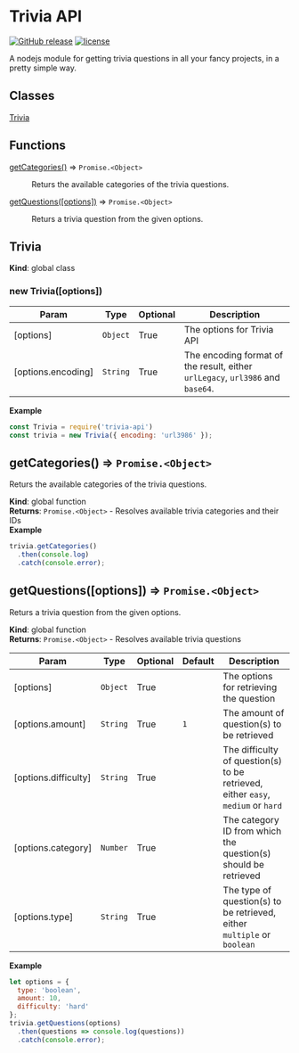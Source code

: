 # Trivia API

[![GitHub release](https://img.shields.io/github/release/snkrsnkampa/node-trivia-api.svg?style=flat)](https://github.com/snkrsnkampa/node-trivia-api/releases)
[![license](https://img.shields.io/github/license/snkrsnkampa/node-trivia-api.svg)](LICENSE)

A nodejs module for getting trivia questions in all your fancy projects, in a pretty simple way.

## Classes

<dl>
<dt><a href="#Trivia">Trivia</a></dt>
<dd></dd>
</dl>

## Functions

<dl>
<dt><a href="#getCategories">getCategories()</a> ⇒ <code>Promise.&lt;Object&gt;</code></dt>
<dd><p>Returs the available categories of the trivia questions.</p>
</dd>
<dt><a href="#getQuestions">getQuestions([options])</a> ⇒ <code>Promise.&lt;Object&gt;</code></dt>
<dd><p>Returs a trivia question from the given options.</p>
</dd>
</dl>

<a name="Trivia"></a>

## Trivia
**Kind**: global class  
<a name="new_Trivia_new"></a>

### new Trivia([options])

| Param | Type | Optional | Description |
| --- | --- | --- | --- |
| [options] | <code>Object</code> | True | The options for Trivia API |
| [options.encoding] | <code>String</code> | True | The encoding format of the result, either `urlLegacy`, `url3986` and `base64`. |

**Example**  
```js
const Trivia = require('trivia-api')
const trivia = new Trivia({ encoding: 'url3986' });
```
<a name="getCategories"></a>

## getCategories() ⇒ <code>Promise.&lt;Object&gt;</code>
Returs the available categories of the trivia questions.

**Kind**: global function  
**Returns**: <code>Promise.&lt;Object&gt;</code> - Resolves available trivia categories and their IDs  
**Example**  
```js
trivia.getCategories()
  .then(console.log)
  .catch(console.error);
```
<a name="getQuestions"></a>

## getQuestions([options]) ⇒ <code>Promise.&lt;Object&gt;</code>
Returs a trivia question from the given options.

**Kind**: global function  
**Returns**: <code>Promise.&lt;Object&gt;</code> - Resolves available trivia questions  

| Param | Type | Optional | Default | Description |
| --- | --- | --- | --- | --- |
| [options] | <code>Object</code> | True |  | The options for retrieving the question |
| [options.amount] | <code>String</code> | True | <code>1</code> | The amount of question(s) to be retrieved |
| [options.difficulty] | <code>String</code> | True |  | The difficulty of question(s) to be retrieved, either `easy`, `medium` or `hard` |
| [options.category] | <code>Number</code> | True |  | The category ID from which the question(s) should be retrieved |
| [options.type] | <code>String</code> | True |  | The type of question(s) to be retrieved, either `multiple` or `boolean` |

**Example**  
```js
let options = {
  type: 'boolean',
  amount: 10,
  difficulty: 'hard'
};
trivia.getQuestions(options)
  .then(questions => console.log(questions))
  .catch(console.error);
```
